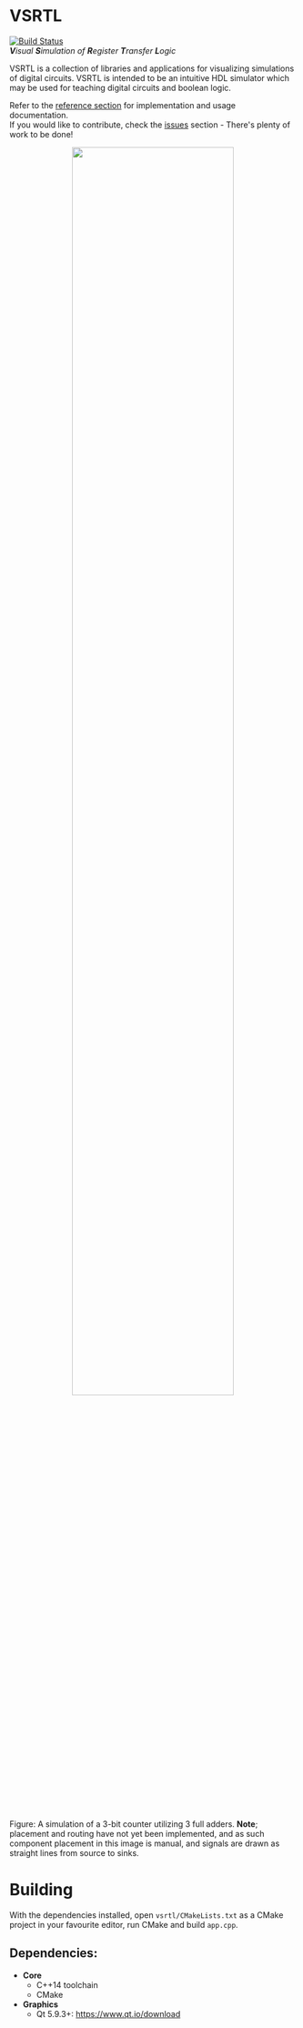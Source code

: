 # VSRTL
[![Build Status](https://travis-ci.org/mortbopet/VSRTL.svg?branch=master)](https://travis-ci.org/mortbopet/VSRTL)  
***V**isual **S**imulation of **R**egister **T**ransfer **L**ogic*

VSRTL is a collection of libraries and applications for visualizing simulations of digital circuits.
VSRTL is intended to be an intuitive HDL simulator which may be used for teaching digital circuits and boolean logic. 

Refer to the [reference section](docs/README.md) for implementation and usage documentation.  
If you would like to contribute, check the [issues](https://github.com/mortbopet/vsrtl/issues) section - There's plenty of work to be done!

<p align="center">
  <img src="https://github.com/mortbopet/vsrtl/blob/master/resources/gif1.gif?raw=true" width=75%/>
</p>

Figure: A simulation of a 3-bit counter utilizing 3 full adders. **Note**; placement and routing have not yet been implemented, and as such component placement in this image is manual, and signals are drawn as straight lines from source to sinks.


# Building
With the dependencies installed, open `vsrtl/CMakeLists.txt` as a CMake project in your favourite editor, run CMake and build `app.cpp`.
## Dependencies:
* **Core**
  * C++14 toolchain
  * CMake
* **Graphics**
  * Qt 5.9.3+: https://www.qt.io/download
